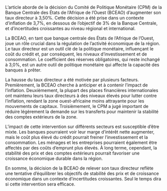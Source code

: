 L’article aborde de la décision du Comité de Politique Monétaire (CPM) de la Banque Centrale des États de l’Afrique de l’Ouest (BCEAO) d’augmenter son taux directeur à 3,50%. Cette décision a été prise dans un contexte d’inflation de 3,7%, en dessous de l’objectif de 3% de la Banque Centrale, et d’incertitudes croissantes au niveau régional et international.

La BCEAO, en tant que banque centrale des États de l’Afrique de l’Ouest, joue un rôle crucial dans la régulation de l’activité économique de la région. Le taux directeur est un outil clé de la politique monétaire, influençant le coût du crédit et, par conséquent, les niveaux d’investissement et de consommation. Le coefficient des réserves obligatoires, qui reste inchangé à 3,0%, est un autre outil de politique monétaire qui affecte la capacité des banques à prêter.

La hausse du taux directeur a été motivée par plusieurs facteurs. Premièrement, la BCEAO cherche à anticiper et à contenir l’impact de l’inflation. Deuxièmement, la plupart des places financières internationales ont maintenu leurs taux directeurs à des niveaux élevés pour lutter contre l’inflation, rendant la zone ouest-africaine moins attrayante pour les mouvements de capitaux. Troisièmement, le CPM a jugé important de réduire légèrement la demande sur les transferts pour maintenir la stabilité des comptes extérieurs de la zone.

L’impact de cette intervention sur différents secteurs est susceptible d’être mixte. Les banques pourraient voir leur marge d’intérêt nette augmenter, mais le coût plus élevé du crédit pourrait freiner l’investissement et la consommation. Les ménages et les entreprises pourraient également être affectés par des coûts d’emprunt plus élevés. À long terme, cependant, la stabilité des prix et des comptes extérieurs pourrait favoriser une croissance économique durable dans la région.

En somme, la décision de la BCEAO de relever son taux directeur reflète une tentative d’équilibrer les objectifs de stabilité des prix et de croissance économique dans un contexte d’incertitudes croissantes. Seul le temps dira si cette intervention sera efficace.
